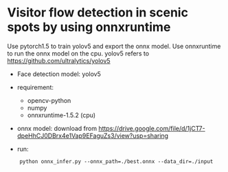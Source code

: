 # Visitor flow detection in scenic spots by using onnxruntime
Use pytorch1.5 to train yolov5 and export the onnx model. Use onnxruntime to run the onnx model on the cpu.
yolov5 refers to https://github.com/ultralytics/yolov5
* Face detection model: yolov5 
* requirement:
    * opencv-python
    * numpy
    * onnxruntime-1.5.2 (cpu)

* onnx model: download from  https://drive.google.com/file/d/1jCT7-dpeHhCJ0DBrx4e1Vap9EFaguZs3/view?usp=sharing
* run:
``` shell script
    python onnx_infer.py --onnx_path=./best.onnx --data_dir=./input